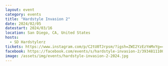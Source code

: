 ```yaml
---
layout: event
category: events
title: "Hardstyle Invasion 2"
date: 2024/02/05
datestart: 2024/03/16
location: San Diego, CA, United States
hosts:
  - SD Hardstylerz
tickets: https://www.instagram.com/p/C2tU0TJrpsm/?igsh=ZWI2YzEzYmMxYg==
facebook: https://facebook.com/events/s/hardstyle-invasion-2/393481110002153/?mibextid=RQdjqZ
image: /assets/img/events/hardstyle-invasion-2-2024.jpg
---
```

